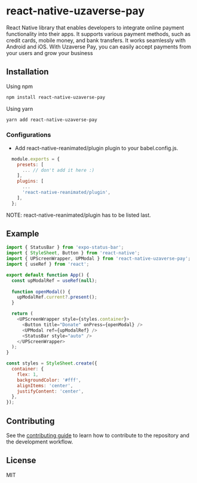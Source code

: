 # react-native-uzaverse-pay

React Native library that enables developers to integrate online payment functionality into their apps. It supports various payment methods, such as credit cards, mobile money, and bank transfers. It works seamlessly with Android and iOS. With Uzaverse Pay, you can easily accept payments from your users and grow your business

## Installation

Using npm

```sh
npm install react-native-uzaverse-pay
```

Using yarn

```sh
yarn add react-native-uzaverse-pay
```

### Configurations

- Add react-native-reanimated/plugin plugin to your babel.config.js.

```js
  module.exports = {
    presets: [
      ... // don't add it here :)
    ],
    plugins: [
      ...
      'react-native-reanimated/plugin',
    ],
  };
```

NOTE: react-native-reanimated/plugin has to be listed last.

## Example

```js
import { StatusBar } from 'expo-status-bar';
import { StyleSheet, Button } from 'react-native';
import { UPScreenWrapper, UPModal } from 'react-native-uzaverse-pay';
import { useRef } from 'react';

export default function App() {
  const upModalRef = useRef(null);
  
  function openModal() {
    upModalRef.current?.present();
  }

  return (
    <UPScreenWrapper style={styles.container}>
      <Button title="Donate" onPress={openModal} />
      <UPModal ref={upModalRef} />
      <StatusBar style="auto" />
    </UPScreenWrapper>
  );
}

const styles = StyleSheet.create({
  container: {
    flex: 1,
    backgroundColor: '#fff',
    alignItems: 'center',
    justifyContent: 'center',
  },
});
```

## Contributing

See the [contributing guide](CONTRIBUTING.md) to learn how to contribute to the repository and the development workflow.

## License

MIT
